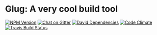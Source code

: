 # Glug: A **very cool** build tool

[![NPM Version](https://img.shields.io/npm/v/glug.svg)](https://www.npmjs.com/package/glug)
[![Chat on Gitter](https://img.shields.io/gitter/room/glugjs/glug.svg)](https://gitter.im/glugjs/glug?utm_source=badge&utm_medium=badge&utm_campaign=pr-badge&utm_content=badge)
[![David Dependencies](https://img.shields.io/david/glugjs/glug.svg)](https://david-dm.org/glugjs/glug)
[![Code Climate](https://img.shields.io/codeclimate/github/glugjs/glug.svg)](https://codeclimate.com/github/glugjs/glug)
[![Travis Build Status](https://img.shields.io/travis/glugjs/glug.svg)](https://travis-ci.org/glugjs/glug)
